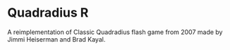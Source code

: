 # Quadradius R
A reimplementation of Classic Quadradius flash game from 2007 made by Jimmi Heiserman and Brad Kayal.
